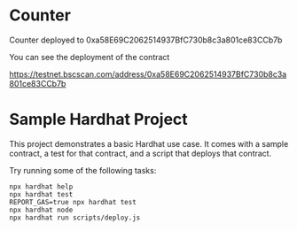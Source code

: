 # Counter

Counter deployed to 0xa58E69C2062514937BfC730b8c3a801ce83CCb7b

You can see the deployment of the contract

https://testnet.bscscan.com/address/0xa58E69C2062514937BfC730b8c3a801ce83CCb7b

# Sample Hardhat Project

This project demonstrates a basic Hardhat use case. It comes with a sample contract, a test for that contract, and a script that deploys that contract.

Try running some of the following tasks:

```shell
npx hardhat help
npx hardhat test
REPORT_GAS=true npx hardhat test
npx hardhat node
npx hardhat run scripts/deploy.js
```
